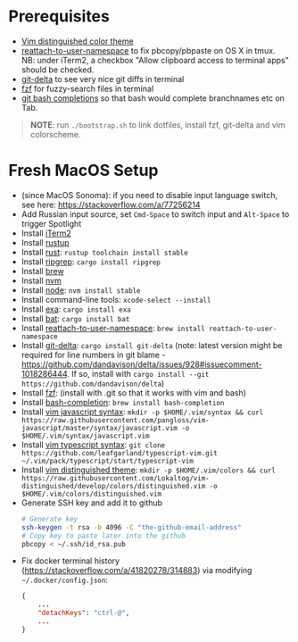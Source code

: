 
# Prerequisites
- [Vim distinguished color theme](https://github.com/Lokaltog/vim-distinguished)
- [reattach-to-user-namespace](https://github.com/ChrisJohnsen/tmux-MacOSX-pasteboard) to fix pbcopy/pbpaste on OS X in tmux. NB: under iTerm2, a checkbox "Allow clipboard access to terminal apps" should be checked.
- [git-delta](https://github.com/dandavison/delta) to see very nice git diffs in terminal
- [fzf](https://github.com/junegunn/fzf) for fuzzy-search files in terminal
- [git bash completions](https://github.com/git/git/blob/master/contrib/completion/git-completion.bash) so that bash would complete branchnames etc on Tab.

> **NOTE**: run `./bootstrap.sh` to link dotfiles, install fzf, git-delta and vim colorscheme.

# Fresh MacOS Setup

- (since MacOS Sonoma): if you need to disable input language switch, see here: https://stackoverflow.com/a/77256214
- Add Russian input source, set `Cmd-Space` to switch input and `Alt-Space` to trigger Spotlight
- Install [iTerm2](https://www.iterm2.com/)
- Install [rustup](https://www.rust-lang.org/tools/install)
- Install [rust](https://www.rust-lang.org/tools/install): `rustup toolchain install stable`
- Install [ripgrep](https://github.com/BurntSushi/ripgrep): `cargo install ripgrep`
- Install [brew](https://brew.sh/)
- Install [nvm](https://github.com/nvm-sh/nvm)
- Install [node](https://nodejs.org/en/): `nvm install stable`
- Install command-line tools: `xcode-select --install`
- Install [exa](https://the.exa.website/): `cargo install exa`
- Install [bat](https://github.com/sharkdp/bat): `cargo install bat`
- Install [reattach-to-user-namespace](https://github.com/ChrisJohnsen/tmux-MacOSX-pasteboard): `brew install reattach-to-user-namespace`
- Install [git-delta](https://github.com/dandavison/delta): `cargo install git-delta` (note: latest version might be required for line numbers in git blame - https://github.com/dandavison/delta/issues/928#issuecomment-1018286444. If so, install with `cargo install --git https://github.com/dandavison/delta`)
- Install [fzf](https://github.com/junegunn/fzf): (install with .git so that it works with vim and bash)
- Install [bash-completion](https://github.com/git/git/blob/master/contrib/completion/git-completion.bash): `brew install bash-completion`
- Install [vim javascript syntax](https://github.com/pangloss/vim-javascript/blob/master/syntax/javascript.vim): `mkdir -p $HOME/.vim/syntax && curl https://raw.githubusercontent.com/pangloss/vim-javascript/master/syntax/javascript.vim -o $HOME/.vim/syntax/javascript.vim`
- Install [vim typescript syntax](https://github.com/leafgarland/typescript-vim): `git clone https://github.com/leafgarland/typescript-vim.git ~/.vim/pack/typescript/start/typescript-vim`
- Install [vim distinguished theme](https://github.com/Lokaltog/vim-distinguished): `mkdir -p $HOME/.vim/colors && curl https://raw.githubusercontent.com/Lokaltog/vim-distinguished/develop/colors/distinguished.vim -o $HOME/.vim/colors/distinguished.vim`
- Generate SSH key and add it to github
    ```sh
    # Generate key
    ssh-keygen -t rsa -b 4096 -C "the-github-email-address"
    # Copy key to paste later into the github
    pbcopy < ~/.ssh/id_rsa.pub
    ```
- Fix docker terminal history (https://stackoverflow.com/a/41820278/314883) via modifying `~/.docker/config.json`:
    ```json
    {
        ...
        "detachKeys": "ctrl-@",
        ...
    }
    ```
